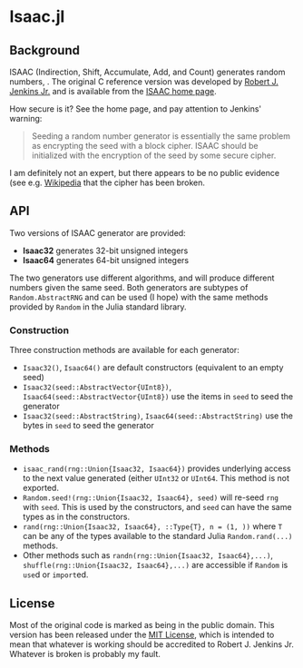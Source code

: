 # Isaac.jl

## Background

ISAAC (Indirection, Shift, Accumulate, Add, and Count) generates random numbers,
.
The original C reference version was developed by
[Robert J. Jenkins Jr.](https://burtleburtle.net/bob/)
and is available from
the [ISAAC home page](https://burtleburtle.net/bob/rand/isaacafa.html).

How secure is it? See the home page, and pay attention to Jenkins' warning:
> Seeding a random number generator is essentially the same problem as
> encrypting the seed with a block cipher. ISAAC should be initialized
> with the encryption of the seed by some secure cipher.

I am definitely not an expert, but there appears to be no public evidence
(see e.g. [Wikipedia](https://en.wikipedia.org/wiki/ISAAC_(cipher)) that the
cipher has been broken.

## API

Two versions of ISAAC generator are provided:
- __Isaac32__ generates 32-bit unsigned integers
- __Isaac64__ generates 64-bit unsigned integers

The two generators use different algorithms, and will produce different
numbers given the same seed. Both generators are subtypes of `Random.AbstractRNG`
and can be used (I hope) with the same methods provided by `Random` in the Julia
standard library.

### Construction

Three construction methods are available for each generator:
- `Isaac32()`, `Isaac64()` are default constructors (equivalent to an empty seed)
- `Isaac32(seed::AbstractVector{UInt8})`, `Isaac64(seed::AbstractVector{UInt8})` use
the items in `seed` to seed the generator
- `Isaac32(seed::AbstractString)`, `Isaac64(seed::AbstractString)` use the bytes in `seed`
to seed the generator

### Methods

- `isaac_rand(rng::Union{Isaac32, Isaac64})` provides underlying access to the next
value generated (either `UInt32` or `UInt64`. This method is not exported.
- `Random.seed!(rng::Union{Isaac32, Isaac64}, seed)` will re-seed `rng` with `seed`.
This is used by the constructors, and `seed` can have the same types as in the constructors.
- `rand(rng::Union{Isaac32, Isaac64}, ::Type{T}, n = (1, ))` where `T` can be any of the
types available to the standard Julia `Random.rand(...)` methods.
- Other methods such as `randn(rng::Union{Isaac32, Isaac64},...)`,
`shuffle(rng::Union{Isaac32, Isaac64},...)` are accessible if `Random` is `use`d
or `import`ed.

## License

Most of the original code is marked as being in the public domain.
This version has been released under the [MIT License](https://mit-license.org/),
which is intended to mean that whatever is working should be accredited to
Robert J. Jenkins Jr. Whatever is broken is probably my fault.
